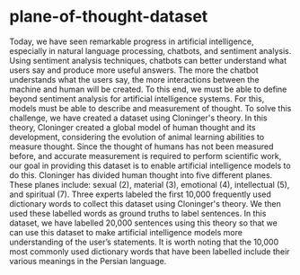 # plane-of-thought-dataset
Today, we have seen remarkable progress in artificial intelligence, especially in natural language processing, chatbots, and sentiment analysis. Using sentiment analysis techniques, chatbots can better understand what users say and produce more useful answers. The more the chatbot understands what the users say, the more interactions between the machine and human will be created. To this end, we must be able to define beyond sentiment analysis for artificial intelligence systems. For this, models must be able to describe and measurement of thought. To solve this challenge, we have created a dataset using Cloninger's theory. In this theory, Cloninger created a global model of human thought and its development, considering the evolution of animal learning abilities to measure thought. Since the thought of humans has not been measured before, and accurate measurement is required to perform scientific work, our goal in providing this dataset is to enable artificial intelligence models to do this. Cloninger has divided human thought into five different planes. These planes include: sexual (2), material (3), emotional (4), intellectual (5), and spiritual (7). Three experts labeled the first 10,000 frequently used dictionary words to collect this dataset using Cloninger's theory. We then used these labelled words as ground truths to label sentences. In this dataset, we have labelled 20,000 sentences using this theory so that we can use this dataset to make artificial intelligence models more understanding of the user’s statements. It is worth noting that the 10,000 most commonly used dictionary words that have been labelled include their various meanings in the Persian language.
